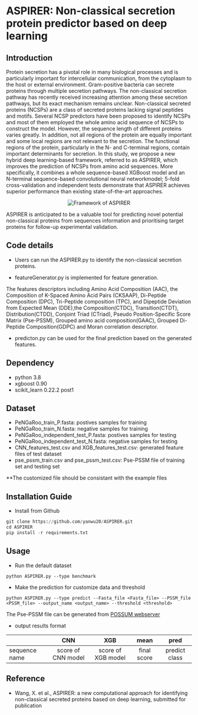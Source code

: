 # ASPIRER: Non-classical secretion protein predictor based on deep learning

## Introduction

<!-- Protein secretion has a pivotal role in maintaining life activities and communication, from the cytoplasm to the host or external environment. Gram-positive bacteria can secrete proteins through multiple secretion pathways. The non-classical secretion pathway has recently received an increasing attention among these secretion pathways, but its mechanism is still unclear.Here, we propose a new hybrid deep learning framework, termed ASPIRER, for non-classical secreted protein (NCSP) identification from amino acid sequences. ASPIRER combines a whole sequence-based XGBoost model and a N-terminal sequence-based convolutional neural network model.
 -->
Protein secretion has a pivotal role in many biological processes and is particularly important for intercellular communication, from the cytoplasm to the host or external environment. Gram-positive bacteria can secrete proteins through multiple secretion pathways. The non-classical secretion pathway has recently received increasing attention among these secretion pathways, but its exact mechanism remains unclear. Non-classical secreted proteins (NCSPs) are a class of secreted proteins lacking signal peptides and motifs. Several NCSP predictors have been proposed to identify NCSPs and most of them employed the whole amino acid sequence of NCSPs to construct the model. However, the sequence length of different proteins varies greatly. In addition, not all regions of the protein are equally important and some local regions are not relevant to the secretion. The functional regions of the protein, particularly in the N- and C-terminal regions, contain important determinants for secretion. In this study, we propose a new hybrid deep learning-based framework, referred to as ASPIRER, which improves the prediction of NCSPs from amino acid sequences. More specifically, it combines a whole sequence-based XGBoost model and an N-terminal sequence-based convolutional neural networkmodel; 5-fold cross-validation and independent tests demonstrate that ASPIRER achieves superior performance than existing state-of-the-art approaches. 

<div align=center><img  src ="https://user-images.githubusercontent.com/49023946/144698328-5afae075-537b-4747-9b6d-53c434478adf.png" alt="Framework of ASPIRER"></div>


ASPIRER is anticipated to be a valuable tool for predicting novel potential non-classical proteins from sequences information and prioritising target proteins for follow-up experimental validation.


## Code details

* Users can run the ASPIRER.py to identify the non-classical secretion proteins. 

* featureGenerator.py is implemented for feature generation. 

The features descriptors including Amino Acid Composition (AAC), the Composition of K-Spaced Amino Acid Pairs (CKSAAP), Di-Peptide Composition (DPC), Tri-Peptide composition (TPC), and Dipeptide Deviation from Expected Mean (DDE),the Composition(CTDC), Transition(CTDT), Distribution(CTDD), Conjoint Triad (CTriad), Pseudo Position-Specific Score Matrix (Pse-PSSM), Grouped amino acid composition(GAAC), Grouped Di-Peptide Composition(GDPC) and Moran correlation descriptor.

* predicton.py can be used for the final prediction based on the generated features.


## Dependency
* python 3.8
* xgboost 0.90
* scikit_learn 0.22.2 post1

## Dataset
* PeNGaRoo_train_P.fasta: postives samples for training 
* PeNGaRoo_train_N.fasta: negative samples for training
* PeNGaRoo_independent_test_P.fasta: postives samples for testing 
* PeNGaRoo_independent_test_N.fasta: negative samples for testing
* CNN_features_test.csv and XGB_features_test.csv: generated feature files of test dataset
* pse_pssm_train.csv and pse_pssm_test.csv: Pse-PSSM file of training set and testing set

**The customized file should be consistant with the example files



## Installation Guide

*  Install from Github 
```python
git clone https://github.com/yanwu20/ASPIRER.git
cd ASPIRER
pip install -r requirements.txt
```

## Usage

* Run the default dataset
```
python ASPIRER.py --type benchmark
```
* Make the prediction for customize data and threshold
```
python ASPIRER.py --type predict --Fasta_file <Fasta_file> --PSSM_file <PSSM_file> --output_name <output_name> --threshold <threshold>
```
The Pse-PSSM file can be generated from [POSSUM webserver](https://possum.erc.monash.edu/)


* output results format

||CNN|XGB|mean|pred|
| ---------- | :-----------:  | :-----------: | :-----------: | :-----------: |
|sequence name|score of CNN model|score of XGB model|final score|predict class|

## Reference
* Wang, X. et al., ASPIRER: a new computational approach for identifying non-classical secreted proteins based on deep learning, submitted for publication
